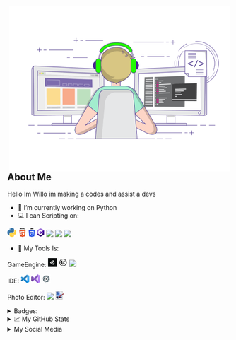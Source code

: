 <img align="right" alt="GIF" src="https://raw.githubusercontent.com/devSouvik/devSouvik/master/gif3.gif" width="500"/>

## About Me
Hello Im Willo 
im making a codes and assist a devs

- 🔭 I’m currently working on Python
- 💻 I can Scripting on: 

<code><img height="20" src="https://raw.githubusercontent.com/WilloIzCitron/WilloIzCitron/447d57790bc691f7d3cfd303ee6826543d14d1e9/Python-logo-notext.svg"></code>
<code><img height="20" src="https://raw.githubusercontent.com/WilloIzCitron/WilloIzCitron/447d57790bc691f7d3cfd303ee6826543d14d1e9/HTML5_Logo.svg"></code>
<code><img height="20" src="https://github.com/WilloIzCitron/WilloIzCitron/blob/main/CSS3_logo_and_wordmark.svg.png?raw=true"></code>
<code><img height="20" src="https://raw.githubusercontent.com/WilloIzCitron/WilloIzCitron/main/800px-C_Sharp_logo.svg.png"></code>
<code><img height="20" src="https://upload.wikimedia.org/wikipedia/commons/1/18/ISO_C%2B%2B_Logo.svg"></code>
<code><img height="20" src="https://upload.wikimedia.org/wikipedia/commons/1/18/ISO_C%2B%2B_Logo.svg"></code>
<code><img height="20" src="https://upload.wikimedia.org/wikipedia/commons/1/18/ISO_C%2B%2B_Logo.svg"></code>

- 🔧 My Tools Is:

GameEngine: 
<code><a href="https://unity.com/"><img height="20" src="https://github.com/WilloIzCitron/WilloIzCitron/blob/main/unity-tab-square-black.png?raw=true"></a></code>
<code><a href="https://unity.com/"><img height="20" src="https://raw.githubusercontent.com/WilloIzCitron/readme-profile-source/main/kisspng-unreal-engine-4-firebird-la-peri-gears-of-war-ga-smite-logo-5b4bae2ad37179.2344806315316864428661.png"></a></code>
<code><a href="https://unity.com/"><img height="20" src="https://upload.wikimedia.org/wikipedia/commons/6/6a/Godot_icon.svg"></a></code>

IDE: 
<code><a href="https://code.visualstudio.com/download"><img height="20" src="https://raw.githubusercontent.com/WilloIzCitron/WilloIzCitron/main/vs-code-responsive-01-1.png"></a></code>
<code><a href="https://visualstudio.microsoft.com/downloads/"><img height="20" src="https://raw.githubusercontent.com/WilloIzCitron/WilloIzCitron/e4154f02d0501767f094f6cdba02235d2c14d218/BrandVisualStudioWin2019-3.svg"></a></code>
<code><a href="https://repl.it"><img height="20" src="https://raw.githubusercontent.com/WilloIzCitron/WilloIzCitron/main/Repl.it_logo.svg"></a></code>

Photo Editor:
<code><a href="https://www.adobe.com/products/photoshop.html"><img height="20" src="https://upload.wikimedia.org/wikipedia/commons/thumb/a/af/Adobe_Photoshop_CC_icon.svg/800px-Adobe_Photoshop_CC_icon.svg.png"></a></code>
<code><a href="https://www.getpaint.net/"><img height="20" src="https://github.com/WilloIzCitron/WilloIzCitron/blob/main/Cuplikan%20layar%202020-10-20%20101505.png?raw=true"></a></code>

<details>
  <summary>Badges:</summary>
  
![](https://visitor-badge.glitch.me/badge?page_id=Willoizcitron)
  
</details>

<details>
<summary>📈 My GitHub Stats</summary>

![WilloIzCitron's github stats](https://github-readme-stats.vercel.app/api?username=WilloIzCitron&show_icons=true&theme=radical)

![Top Langs](https://github-readme-stats.vercel.app/api/top-langs/?username=WilloIzCitron&layout=compact&theme=radical)
</details>

<details>
  <summary> My Social Media</summary>

Itch | [Click Here](https://willodev.itch.io/) Discord | [Join Here](https://discord.gg/ZyB4Zcg) 
</details>
